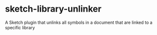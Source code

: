# sketch-library-unlinker
A Sketch plugin that unlinks all symbols in a document that are linked to a specific library
